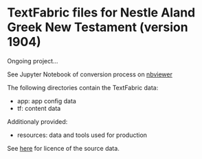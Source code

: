 # TextFabric files for Nestle Aland Greek New Testament (version 1904)
Ongoing project...

See Jupyter Notebook of conversion process on [nbviewer](https://nbviewer.org/github/tonyjurg/NA1904/blob/1d314c138e67aa0e9ed8387c4d9cb92687c56b01/resources/converter/CreateTFfromXML.ipynb)

The following directories contain the TextFabric data:
 * app: app config data
 * tf: content data
 
 Additionaly provided:
 * resources: data and tools used for production
 
 See [here](https://github.com/tonyjurg/NA1904/tree/main/resources/sourcedata) for licence of the source data.
